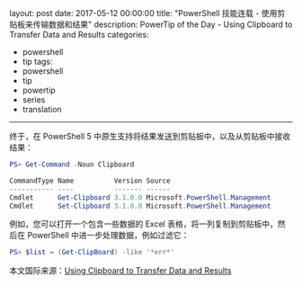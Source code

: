 layout: post
date: 2017-05-12 00:00:00
title: "PowerShell 技能连载 - 使用剪贴板来传输数据和结果"
description: PowerTip of the Day - Using Clipboard to Transfer Data and Results
categories:
- powershell
- tip
tags:
- powershell
- tip
- powertip
- series
- translation
---
终于，在 PowerShell 5 中原生支持将结果发送到剪贴板中，以及从剪贴板中接收结果：

```powershell
PS> Get-Command -Noun Clipboard 

CommandType Name          Version Source                         
----------- ----          ------- ------                         
Cmdlet      Get-Clipboard 3.1.0.0 Microsoft.PowerShell.Management
Cmdlet      Set-Clipboard 3.1.0.0 Microsoft.PowerShell.Management
```     

例如，您可以打开一个包含一些数据的 Excel 表格，将一列复制到剪贴板中，然后在 PowerShell 中进一步处理数据，例如过滤它：

```powershell     
PS> $list = (Get-ClipBoard) -like '*err*'
```

<!--more-->
本文国际来源：[Using Clipboard to Transfer Data and Results](http://community.idera.com/powershell/powertips/b/tips/posts/using-clipboard-to-transfer-data-and-results)
